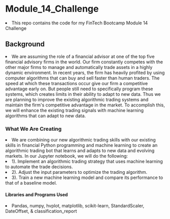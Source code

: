 <h1>Module_14_Challenge</h1>
<li>This repo contains the code for my FinTech Bootcamp Module 14 Challenge</li>
<h2>Background</h2>
<li>We are assuming the role of a financial advisor at one of the top five financial advisory firms in the world. Our firm constantly competes with the other major firms to manage and automatically trade assets in a highly dynamic environment. In recent years, the firm has heavily profited by using computer algorithms that can buy and sell faster than human traders. The speed at which these transactions occur give our firm a competitive advantage early on. But people still need to specifically program these systems, which creates limits in their ability to adapt to new data. Thus we are planning to improve the existing algorithmic trading systems and maintain the firm's competitive advantage in the market. To accomplish this, we will enhance the existing trading signals with machine learning algorithms that can adapt to new data.</li>
<h3>What We Are Creating</h3>
<li>We are combining our new algorithmic trading skills with our existing skills in financial Python programming and machine learning to create an algorithmic trading bot that learns and adapts to new data and evolving markets. In our Jupyter notebook, we will do the following:</li>
<li>1). Implement an algorithmic trading strategy that uses machine learning to automate the trade decisions.</li>
<li>2). Adjust the input parameters to optimize the trading algorithm.</li>
<li>3). Train a new machine learning model and compare its performance to that of a baseline model.</li>
<h4>Libraries and Programs Used</h4>
<li>Pandas, numpy, hvplot, matplotlib, scikit-learn, StandardScaler, DateOffset, & classification_report</li>
